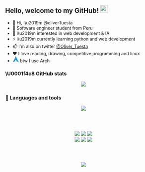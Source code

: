 ## Hello, welcome to my GitHub! <img src="https://raw.githubusercontent.com/zluvsand/zluvsand/master/wave.gif" height="25px" width="25px">

-   :penguin: Hi, I\u2019m @oliverTuesta
-   :robot: Software engineer student from Peru
-   :eyes: I\u2019m interested in web development & IA
-   :zap: I\u2019m currently learning python and web development
-   :mailbox: I'm also on twitter
    <a href="https://twitter.com/Oliver_Tuesta">@Oliver_Tuesta</a>
-   :hearts: I love reading, drawing, competitive programming and linux
-   <img
    src="https://raw.githubusercontent.com/oliverTuesta/oliverTuesta/main/resources/arch.png"
    width="20" height="20"/> btw I use Arch

### \U0001f4c8 GitHub stats

<p align="center"> 
    <img src="https://github-readme-streak-stats.herokuapp.com/?user=oliverTuesta&theme=dracula"/>
</p>

### :wrench: Languages and tools

<p align="center">
    <img src="https://skillicons.dev/icons?i=linux,git,javascript,github,kotlin,neovim,mysql,python" />
</p>
<br/>
<br/>
<p align="center">
    <a href="https://twitter.com/Oliver_Tuesta"><img src="https://img.shields.io/badge/Twitter-1DA1F2?style=for-the-badge&logo=twitter&logoColor=white"/></a>
    <a href="https://open.spotify.com/user/31qkwll5fdhjcaeqb7oqear42c5q"><img src="https://img.shields.io/badge/Spotify-1ED760?&style=for-the-badge&logo=spotify&logoColor=white"/></a>
    <a href="https://www.linkedin.com/in/oliver-jes%C3%BAs-tuesta-yoplac-533ba4200/"><img src="https://img.shields.io/badge/LinkedIn-0077B5?style=for-the-badge&logo=linkedin&logoColor=white"/></a>
    <br/>
    <a href="https://www.codechef.com/users/oliver_tuesta"><img src="https://img.shields.io/badge/Codechef-%23B92B27.svg?&style=for-the-badge&logo=Codechef&logoColor=white"/></a>
    <a href="https://codeforces.com/profile/spigi"><img src="https://img.shields.io/badge/Codeforces-445f9d?style=for-the-badge&logo=Codeforces&logoColor=white"/></a>
    <a href="https://www.hackerrank.com/oliver_tuesta"><img src="https://img.shields.io/badge/-Hackerrank-2EC866?style=for-the-badge&logo=HackerRank&logoColor=white"/></a>
</p>
<br/>
<br/>

<p align="center"> 
    <img src="https://raw.githubusercontent.com/catppuccin/catppuccin/main/assets/footers/gray0_ctp_on_line.svg?sanitize=true" />
</p>
